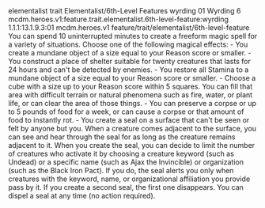 <ability>
  <metadata>
    <class>elementalist</class>
    <feature_type>trait</feature_type>
    <file_dpath>Elementalist/6th-Level Features</file_dpath>
    <item_id>wyrding</item_id>
    <item_index>01</item_index>
    <item_name>Wyrding</item_name>
    <level>6</level>
    <scc>mcdm.heroes.v1:feature.trait.elementalist.6th-level-feature:wyrding</scc>
    <scdc>1.1.1:13.1.9.3:01</scdc>
    <source>mcdm.heroes.v1</source>
    <type>feature/trait/elementalist/6th-level-feature</type>
  </metadata>
  <effects>
    <effect type="mundane">You can spend 10 uninterrupted minutes to create a freeform magic spell for a variety of situations. Choose one of the following magical effects:
- You create a mundane object of a size equal to your Reason score or smaller.
- You construct a place of shelter suitable for twenty creatures that lasts for 24 hours and can&apos;t be detected by enemies.
- You restore all Stamina to a mundane object of a size equal to your Reason score or smaller.
- Choose a cube with a size up to your Reason score within 5 squares. You can fill that area with difficult terrain or natural phenomena such as fire, water, or plant life, or can clear the area of those things.
- You can preserve a corpse or up to 5 pounds of food for a week, or can cause a corpse or that amount of food to instantly rot.
- You create a seal on a surface that can&apos;t be seen or felt by anyone but you. When a creature comes adjacent to the surface, you can see and hear through the seal for as long as the creature remains adjacent to it. When you create the seal, you can decide to limit the number of creatures who activate it by choosing a creature keyword (such as Undead) or a specific name (such as Ajax the Invincible) or organization (such as the Black Iron Pact). If you do, the seal alerts you only when creatures with the keyword, name, or organizational affiliation you provide pass by it. If you create a second seal, the first one disappears. You can dispel a seal at any time (no action required).</effect>
  </effects>
</ability>
